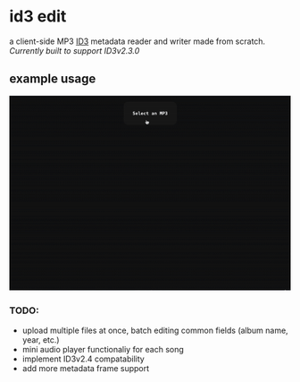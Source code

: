 # id3 edit

a client-side MP3 [ID3](https://id3.org/Home) metadata reader and writer made from scratch. \
*Currently built to support ID3v2.3.0*

## example usage
![preview of mp3 metadata editing](/examples/preview.gif)


### TODO:
- upload multiple files at once, batch editing common fields (album name, year, etc.)
- mini audio player functionaliy for each song
- implement ID3v2.4 compatability
- add more metadata frame support
